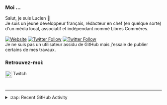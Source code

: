 ### Moi ...
Salut, je suis Lucien 👋<br />
Je suis un jeune développeur français, rédacteur en chef (en quelque sorte) d'un média local, associatif et indépendant nommé Libres Commères.
<br /><br />
[![Website](https://img.shields.io/website?label=LibresCommeres.fr&style=for-the-badge&url=https%3A%2F%2Flibrescommeres.fr)](https://librescommeres.fr)
[![Twitter Follow](https://img.shields.io/twitter/follow/freshpatricke?color=1DA1F2&logo=twitter&style=for-the-badge)](https://twitter.com/intent/follow?original_referer=https%3A%2F%2Fgithub.com%2Fpatrickepatate&screen_name=freshpatricke)
[![Twitter Follow](https://img.shields.io/twitter/follow/librescommeres?color=1DA1F2&logo=twitter&style=for-the-badge)](https://twitter.com/intent/follow?original_referer=https%3A%2F%2Fgithub.com%2Fpatrickepatate&screen_name=librescommeres)
<br />
Je ne suis pas un utilisateur assidu de GitHub mais j'essaie de publier certains de mes travaux.

### Retrouvez-moi:

[<img align="left" alt="PatrickeTV | Twitch" width="22px" src="https://cdn.jsdelivr.net/npm/simple-icons@v3/icons/twitch.svg" />](https://twitch.tv/patricketv) Twitch

<br />

---

<details>
  <summary>:zap: Recent GitHub Activity</summary>
  
<!--START_SECTION:activity-->

<!--END_SECTION:activity-->

</details>

